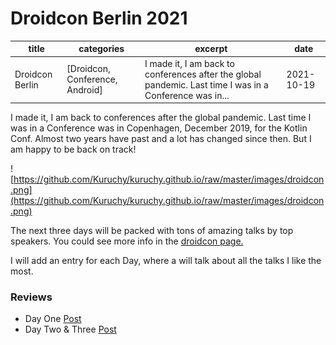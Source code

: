 # Droidcon Berlin 2021

| title | categories | excerpt | date |
| --- | --- | --- | --- |
| Droidcon Berlin | [Droidcon, Conference, Android] | I made it, I am back to conferences after the global pandemic. Last time I was in a Conference was in... | 2021-10-19 |

I made it, I am back to conferences after the global pandemic. Last time I was in a Conference was in Copenhagen, December 2019, for the Kotlin Conf. Almost two years have past and a lot has changed since then. But I am happy to be back on track!

![https://github.com/Kuruchy/kuruchy.github.io/raw/master/images/droidcon.png](https://github.com/Kuruchy/kuruchy.github.io/raw/master/images/droidcon.png)

The next three days will be packed with tons of amazing talks by top speakers. You could see more info in the [droidcon page.](https://www.berlin.droidcon.com/)

I will add an entry for each Day, where a will talk about all the talks I like the most.

### **Reviews**

- Day One [Post](https://kuruchy.github.io/droidcon-berlin-day-one/)
- Day Two & Three [Post](https://kuruchy.github.io/droidcon-berlin-day-two-and-three/)